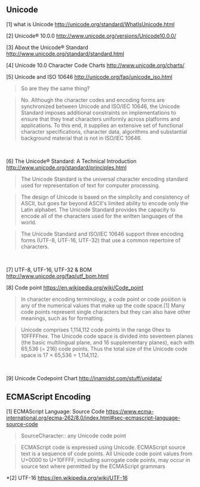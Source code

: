 ## Unicode
[1] what is Unicode
http://unicode.org/standard/WhatIsUnicode.html <br>

[2] Unicode® 10.0.0
http://www.unicode.org/versions/Unicode10.0.0/ <br>

[3] About the Unicode® Standard
http://www.unicode.org/standard/standard.html <br>

[4] Unicode 10.0 Character Code Charts
http://www.unicode.org/charts/ <br>

[5] Unicode and ISO 10646
http://unicode.org/faq/unicode_iso.html
> So are they the same thing?

> No. Although the character codes and encoding forms are synchronized between Unicode and ISO/IEC 10646, the Unicode Standard imposes additional constraints on implementations to ensure that they treat characters uniformly across platforms and applications. To this end, it supplies an extensive set of functional character specifications, character data, algorithms and substantial background material that is not in ISO/IEC 10646.
<br>

[6] The Unicode® Standard: A Technical Introduction
http://www.unicode.org/standard/principles.html
> The Unicode Standard is the universal character encoding standard used for representation of text for computer processing.

> The design of Unicode is based on the simplicity and consistency of ASCII, but goes far beyond ASCII's limited ability to encode only the Latin alphabet. The Unicode Standard provides the capacity to encode all of the characters used for the written languages of the world.

> The Unicode Standard and ISO/IEC 10646 support three encoding forms (UTF-8, UTF-16, UTF-32) that use a common repertoire of characters. 
<br>

[7] UTF-8, UTF-16, UTF-32 & BOM
http://www.unicode.org/faq/utf_bom.html
<br>

[8] Code point
https://en.wikipedia.org/wiki/Code_point

> In character encoding terminology, a code point or code position is any of the numerical values that make up the code space.[1] Many code points represent single characters but they can also have other meanings, such as for formatting.

> Unicode comprises 1,114,112 code points in the range 0hex to 10FFFFhex. The Unicode code space is divided into seventeen planes (the basic multilingual plane, and 16 supplementary planes), each with 65,536 (= 216) code points. Thus the total size of the Unicode code space is 17 × 65,536 = 1,114,112.
<br>

[9] Unicode Codepoint Chart
http://inamidst.com/stuff/unidata/ 
<br>

## ECMAScript Encoding
[1] ECMAScript Language: Source Code
https://www.ecma-international.org/ecma-262/8.0/index.html#sec-ecmascript-language-source-code
> SourceCharacter::
any Unicode code point

> ECMAScript code is expressed using Unicode. ECMAScript source text is a sequence of code points. All Unicode code point values from U+0000 to U+10FFFF, including surrogate code points, may occur in source text where permitted by the ECMAScript grammars

*[2] UTF-16
https://en.wikipedia.org/wiki/UTF-16 <br>
